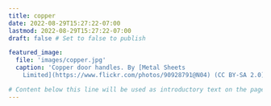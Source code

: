 ```yaml
---
title: copper
date: 2022-08-29T15:27:22-07:00
lastmod: 2022-08-29T15:27:22-07:00
draft: false # Set to false to publish

featured_image:
  file: 'images/copper.jpg'
  caption: 'Copper door handles. By [Metal Sheets
    Limited](https://www.flickr.com/photos/90928791@N04) (CC BY-SA 2.0).' # Markdown can be included here

# Content below this line will be used as introductory text on the page.
---
```

